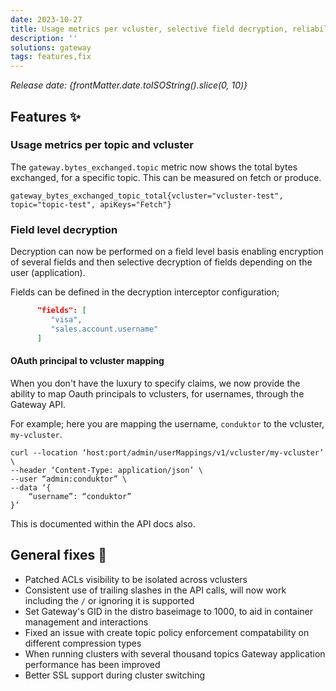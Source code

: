```yaml
---
date: 2023-10-27
title: Usage metrics per vcluster, selective field decryption, reliability & performance enhancements
description: ''
solutions: gateway
tags: features,fix
---
```


*Release date: {frontMatter.date.toISOString().slice(0, 10)}*

## Features ✨

### Usage metrics per topic and vcluster

The `gateway.bytes_exchanged.topic` metric now shows the total bytes exchanged, for a specific topic. This can be measured on fetch or produce.

`gateway_bytes_exchanged_topic_total{vcluster="vcluster-test", topic="topic-test", apiKeys="Fetch"}`

### Field level decryption

Decryption can now be performed on a field level basis enabling encryption of several fields and then selective decryption of fields depending on the user (application).

Fields can be defined in the decryption interceptor configuration;

```json
      "fields": [
         "visa",
         "sales.account.username"
      ]
```

#### OAuth principal to vcluster mapping

When you don't have the luxury to specify claims, we now provide the ability to map Oauth principals to vclusters, for usernames, through the Gateway API.

For example; here you are mapping the username, `conduktor` to the vcluster, `my-vcluster`.

```
curl --location ‘host:port/admin/userMappings/v1/vcluster/my-vcluster’ \
--header ‘Content-Type: application/json’ \
--user “admin:conduktor” \
--data ‘{
    “username”: “conduktor”
}’
```

This is documented within the API docs also.

## General fixes 🔨

- Patched ACLs visibility to be isolated across vclusters
- Consistent use of trailing slashes in the API calls, will now work including the `/` or ignoring it is supported
- Set Gateway's GID in the distro baseimage to 1000, to aid in container management and interactions
- Fixed an issue with create topic policy enforcement compatability on different compression types
- When running clusters with several thousand topics Gateway application performance has been improved
- Better SSL support during cluster switching
